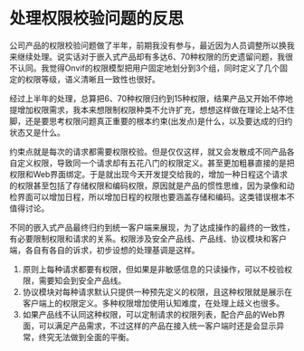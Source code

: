 处理权限校验问题的反思
====
公司产品的权限校验问题做了半年，前期我没有参与，最近因为人员调整所以换我来继续处理。说实话对于嵌入式产品却有多达6、70种权限的历史遗留问题，我很不认同。我觉得Onvif的权限模型把用户固定地划分到3个组，同时定义了几个固定的权限等级，语义清晰且一致性也很好。

经过上半年的处理，总算把6、70种权限归约到15种权限，结果产品又开始不停地提增加权限需求，我本来想限制权限种类不允许扩充，想想这样做在理论上站不住脚，还是要思考权限问题真正重要的根本约束(出发点)是什么，以及要达成的归约状态又是什么。

约束点就是每次的请求都需要权限校验。但是仅仅这样，就又会发散成不同产品各自定义权限，导致同一个请求却有五花八门的权限定义。甚至更加粗暴直接的是把权限和Web界面绑定。于是就出现今天开发提交给我的，增加一种日程这个请求的权限甚至包括了存储权限和编码权限，原因就是产品的惯性思维，因为录像和动检界面可以增加日程，所以增加日程的权限也要涵盖存储和编码。这类错误根本不值得讨论。

不同的嵌入式产品最终归约到统一客户端来展现，为了达成操作的最终的一致性，有必要限制权限和请求的关系。权限涉及安全产品线、产品线、协议模块和客户端，各自有各自的诉求，初步设想的处理基调是这样。

1. 原则上每种请求都要有权限，但如果是非敏感信息的只读操作，可以不校验权限，需要知会到安全产品线。
2. 协议模块对每种请求默认只提供一种预先定义的权限，且这种权限就是展示在客户端上的权限定义。多种权限增加使用认知难度，在处理上歧义也很多。
3. 如果产品线不认同这种权限，可以定制请求的权限列表，配合产品的Web界面，可以满足产品需求，不过这样的产品在接入统一客户端时还是会显示异常，终究无法做到全面的平衡。